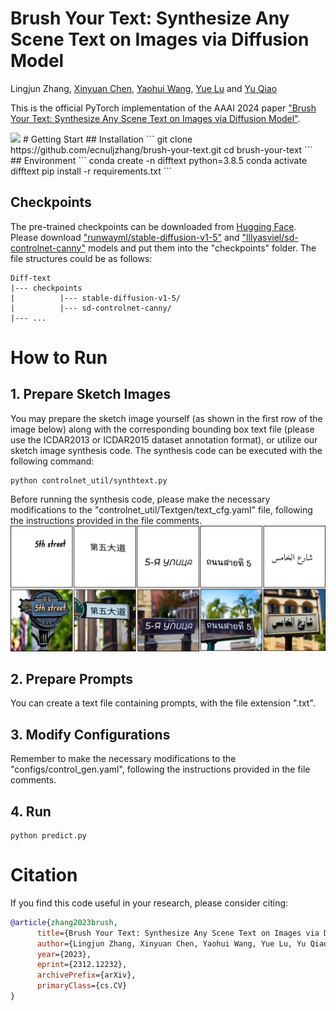 # Brush Your Text: Synthesize Any Scene Text on Images via Diffusion Model
Lingjun Zhang, [Xinyuan Chen](https://scholar.google.com/citations?user=3fWSC8YAAAAJ&hl=zh-CN), [Yaohui Wang](https://wyhsirius.github.io/), [Yue Lu](https://scholar.google.com/citations?user=_A_H0V4AAAAJ&hl=zh-CN) and [Yu Qiao](https://scholar.google.com/citations?user=gFtI-8QAAAAJ&hl=en)

This is the official PyTorch implementation of the AAAI 2024 paper ["Brush Your Text: Synthesize Any Scene Text on Images via Diffusion Model"](https://arxiv.org/abs/2312.12232). <br>

<img src="/pics/teaser.png" width="800px">
# Getting Start
## Installation
```
git clone https://github.com/ecnuljzhang/brush-your-text.git
cd brush-your-text
```
## Environment
```
conda create -n difftext python=3.8.5
conda activate difftext
pip install -r requirements.txt
```

## Checkpoints
The pre-trained checkpoints can be downloaded from [Hugging Face](https://huggingface.co/). Please download ["runwayml/stable-diffusion-v1-5"](https://huggingface.co/runwayml/stable-diffusion-v1-5) and ["lllyasviel/sd-controlnet-canny"](https://huggingface.co/lllyasviel/sd-controlnet-canny) models and put them into the "checkpoints" folder. The file structures could be as follows:
```
Diff-text
|--- checkpoints
|          |--- stable-diffusion-v1-5/
|          |--- sd-controlnet-canny/
|--- ...
```

# How to Run
## 1. Prepare Sketch Images
You may prepare the sketch image yourself (as shown in the first row of the image below) along with the corresponding bounding box text file (please use the ICDAR2013 or ICDAR2015 dataset annotation format), or utilize our sketch image synthesis code. The synthesis code can be executed with the following command:
```
python controlnet_util/synthtext.py
```
Before running the synthesis code, please make the necessary modifications to the "controlnet_util/Textgen/text_cfg.yaml" file, following the instructions provided in the file comments. <br>
<img src="/pics/sketch_img.png" width="800px">
## 2. Prepare Prompts
You can create a text file containing prompts, with the file extension ".txt".
## 3. Modify Configurations
Remember to make the necessary modifications to the "configs/control_gen.yaml", following the instructions provided in the file comments.
## 4. Run
```
python predict.py
```

# Citation
If you find this code useful in your research, please consider citing:
```bibtex
@article{zhang2023brush,
      title={Brush Your Text: Synthesize Any Scene Text on Images via Diffusion Model}, 
      author={Lingjun Zhang, Xinyuan Chen, Yaohui Wang, Yue Lu, Yu Qiao},
      year={2023},
      eprint={2312.12232},
      archivePrefix={arXiv},
      primaryClass={cs.CV}
}
```
